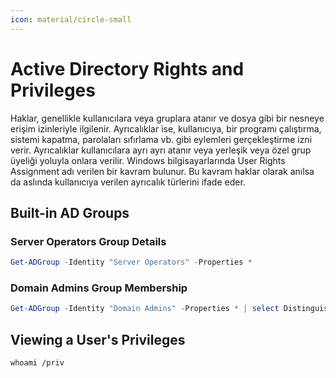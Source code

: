 ```yaml
---
icon: material/circle-small
---
```


# Active Directory Rights and Privileges

Haklar, genellikle kullanıcılara veya gruplara atanır ve dosya gibi bir nesneye erişim izinleriyle ilgilenir. Ayrıcalıklar ise, kullanıcıya, bir programı çalıştırma, sistemi kapatma, parolaları sıfırlama vb. gibi eylemleri gerçekleştirme izni verir. Ayrıcalıklar kullanıcılara ayrı ayrı atanır veya yerleşik veya özel grup üyeliği yoluyla onlara verilir. Windows bilgisayarlarında User Rights Assignment adı verilen bir kavram bulunur. Bu kavram haklar olarak anılsa da aslında kullanıcıya verilen ayrıcalık türlerini ifade eder.

## Built-in AD Groups

### Server Operators Group Details

```powershell
Get-ADGroup -Identity "Server Operators" -Properties *
```

### Domain Admins Group Membership

```powershell
Get-ADGroup -Identity "Domain Admins" -Properties * | select DistinguishedName,GroupCategory,GroupScope,Name,Members
```

## Viewing a User's Privileges

```batch
whoami /priv
```
